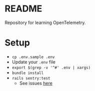 # README

Repository for learning OpenTelemetry.

# Setup
- `cp .env.sample .env`
- Update your `.env` file
- `export $(grep -v '^#' .env | xargs)`
- `bundle install`
- `rails sentry:test`
    - See issues [here](https://your_domain.sentry.io/issues/6712524147/?project=4509570753757185&query=is%3Aunresolved&referrer=issue-stream&stream_index=1)
